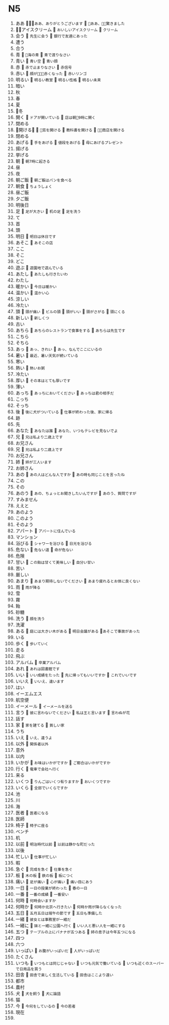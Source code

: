 # N5
1. ああ  `ああ、ありがとうございます`   `ああ、驚きました`
2. アイスクリーム   `おいしいアイスクリーム`   `クリーム`
3. 会う   `先生に会う`   `銀行で友達にあった`
4. 遭う
5. 合う
6. 青   `海の青`   `青で渡りなさい`
7. 青い   `青い空`   `青い顔`
8. 赤   `赤で止まりなさい`   `赤信号`
9. 赤い   `顔が赤くなった`   `赤いリンゴ`
10. 明るい   `明るい教室`   `明るい性格`   `明るい未来`
11. 暗い
12. 秋
13. 春
14. 夏
15. 冬
16. 開く   `ドアが開いている`   `店は朝9時に開く`
17. 閉める
18. 開ける   `窓を開ける`   `教科書を開ける`   `商店を開ける`
19. 閉める
20. あげる   `手をあげる`   `値段をあげる`   `母にあげるプレゼント`
21. 揚げる
22. 挙げる
23. 朝   `朝7時に起きる`
24. 昼
25. 夜
26. 朝ご飯   `朝ご飯はパンを食べる`
27. 朝食   `ちょうしょく`
28. 昼ご飯
29. 夕ご飯
30. 明後日
31. 足   `足が大きい`   `机の足`   `足を洗う`
32. て
33. 首
34. 頭
35. 明日   `明日は休日です`
36. あそこ   `あそこの店`
37. ここ
38. そこ
39. どこ
40. 遊ぶ   `遊園地で遊んでいる`
41. あたし   `あたしも行きたいわ`
42. わたし
43. 暖かい   `今日は暖かい`
44. 温かい   `温かい心`
45. 涼しい
46. 冷たい
47. 頭   `頭が痛い`   `ビルの頭`   `頭がいい`   `頭がさがる`   `頭にくる`
48. 新しい   `新しくつ`
49. 古い
50. あちら   `あちらのレストランで食事をする`   `あちらは先生です`
51. こちら
52. そちら
53. あっ   `あっ、きれい`   `あっ、なんでここにいるの`
54. 暑い   `最近、暑い天気が続いている`
55. 寒い
56. 熱い   `熱いお粥`
57. 冷たい
58. 厚い   `その本はとても厚いです`
59. 薄い
60. あっち   `あっちにおいてください`   `あっちは君の相手だ`
61. こっち
62. そっち
63. 後   `後に犬がついている`   `仕事が終わった後、家に帰る`
64. 跡
65. 先
66. あなた   `あなたは誰`   `あなた、いつもテレビを見ないでよ`
67. 兄   `兄は私より二歳上です`
68. お兄さん
67. 兄   `兄は私より二歳上です`
68. お兄さん
69. 姉   `姉が三人います`
70. お姉さん
71. あの   `あの人はどんな人ですか`   `あの時も同じことを言ったね`
72. この
73. その
74. あのう   `あの、ちょっとお聞きしたいんですが`   `あのう、質問ですが`
75. すみません
76. ええと
77. あのよう
78. このよう
79. そのよう
80. アパート   `アパートに住んでいる`
81. マンション
82. 浴びる   `シャワーを浴びる`   `日光を浴びる`
83. 危ない   `危ない道`   `命が危ない`
84. 危険
85. 甘い   `この飴は甘くて美味しい`   `自分い甘い`
86. 苦い
87. 厳しい
88. あまり   `あまり期待しないでください`   `あまり疲れるとお体に良くない`
89. 雨   `雨が降る`
90. 雪
91. 霧
92. 飴
93. 砂糖
94. 洗う   `顔を洗う`
95. 洗濯
96. ある   `庭には大きい木がある`   `明日会議がある`   `あそこで事故があった`
97. いる
98. 歩く   `歩いていく`
99. 走る
100. 飛ぶ
101. アルバム   `卒業アルバム`
102. あれ   `あれは図書館です`
103. いい   `いい成績をたった`   `先に帰ってもいいですか`   `これでいいです`
104. いいえ   `いいえ、違います`
105. はい
106. イーエムエス
107. 航空便
108. イーメール   `イーメールを送る`
109. 言う   `彼に言わないでください`   `私は王と言います`   `言わぬが花`
110. 話す
111. 家   `家を建てる`   `貧しい家`
112. うち
113. いえ   `いえ、違うよ`
114. 以外   `関係者以外`
115. 意外
116. 以内
117. いかが   `お味はいかがですか`   `ご都合はいかがですか`
118. 行く   `電車で会社へ行く`
119. 来る
120. いくつ   `りんごはいくつ有りますか`   `おいくつですか`
121. いくら   `全部でいくらですか`
122. 池
123. 川
124. 海
125. 医者   `医者になる`
126. 医師
127. 椅子   `椅子に座る`
128. ベンチ
129. 机
130. 以前   `明治時代以前`   `以前は静かな町だった`
131. 以後
132. 忙しい   `仕事が忙しい`
133. 暇
134. 急ぐ   `完成を急ぐ`   `仕事を急ぐ`
135. 板   `木の板`   `鉄の板`   `板につく`
136. 痛い   `足が痛い`   `心が痛い`   `痛い目にあう`
137. 一日    `一日の授業が終わった`    `春の一日`
138. 一番    `一番の成績`    `一番安い`
139. 何時    `何時会いますか`
140. 何時か    `何時か北京へ行きたい`    `何時か雨が降らなくなった`
141. 五日    `五月五日は端午の節です`    `五日も準備した`
142. 一緒    `彼女とは事務室が一緒だ`
143. 一緒に    `妹と一緒に公園へ行く`    `いい人と悪い人を一緒にする`
144. 五つ    `テーブルの上にバナナが五つある`    `姉の息子は今年五つになる`
145. 四つ
146. 六つ
147. いっぱい    `お腹がいっぱいだ`    `人がいっぱいだ`
148. たくさん
149. いつも    `いつもとは同じじゃない`    `いつも元気で働いている`    `いつも近くのスーパーで日用品を買う`
150. 田舎    `田舎で楽しく生活している`    `田舎はここより遠い`
151. 都市
152. 農村
153. 犬    `犬を飼う`    `犬に論語`
154. 猫
155. 今    `今何をしているの`    `今の若者`
156. 現在
157.
